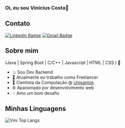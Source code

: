 ### Oi, eu sou Vinícius Costa👋

## Contato
[![Linkedin Badge](https://img.shields.io/badge/-LinkedIn-6633cc?style=flat-square&logo=Linkedin&logoColor=white&link=https://www.linkedin.com/in/vin%C3%ADcius-costa-425b931b8/)](https://www.linkedin.com/in/vin%C3%ADcius-costa-425b931b8/)
[![Gmail Badge](https://img.shields.io/badge/-vini.p.f.costa@hotmail.com-6633cc?style=flat-square&logo=Gmail&logoColor=white&link=mailto:vini.p.f.costa@hotmail.com)](mailto:vini.p.f.costa@hotmail.com)
## Sobre mim
(Java | Spring Boot | C/C++ | Javascript | HTML | CSS ) 🚀
- ♨  Sou Dev Backend
- 🔭 Atualmente eu trabalho como Freelancer
- 🌱 Cientista da Computação @ [Unisantos](https://www.unisantos.br/)
- 🌐 Apaixonado por desenvolvimento web
- 💡  Amo um bom desafio
## Minhas Linguagens
![Vini Top Langs](https://github-readme-stats.vercel.app/api/top-langs/?username=vinicosta-p&theme=tokyonight&layout=compact)
